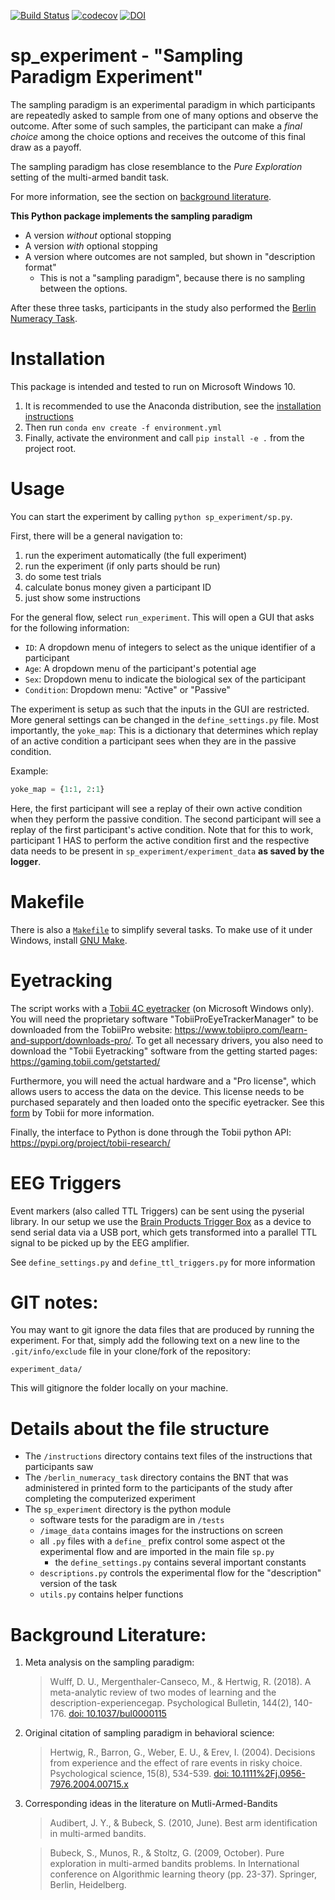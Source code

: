 [![Build Status](https://dev.azure.com/sappelhoff/sp_experiment/_apis/build/status/sappelhoff.sp_experiment?branchName=master)](https://dev.azure.com/sappelhoff/sp_experiment/_build/latest?definitionId=1&branchName=master)
[![codecov](https://codecov.io/gh/sappelhoff/sp_experiment/branch/master/graph/badge.svg)](https://codecov.io/gh/sappelhoff/sp_experiment)
[![DOI](https://zenodo.org/badge/149852122.svg)](https://zenodo.org/badge/latestdoi/149852122)


# sp_experiment - "Sampling Paradigm Experiment"

The sampling paradigm is an experimental paradigm in which participants are
repeatedly asked to sample from one of many options and observe the outcome.
After some of such samples, the participant can make a *final choice* among the
choice options and receives the outcome of this final draw as a payoff.

The sampling paradigm has close resemblance to the *Pure Exploration* setting
of the multi-armed bandit task.

For more information, see the section on [background literature](README.md#background-literature).

**This Python package implements the sampling paradigm**
- A version *without* optional stopping
- A version *with* optional stopping
- A version where outcomes are not sampled, but shown in "description format"
  - This is not a "sampling paradigm", because there is no sampling between
    the options.

After these three tasks, participants in the study also performed the
[Berlin Numeracy Task](https://www.riskliteracy.org/).

# Installation

This package is intended and tested to run on Microsoft Windows 10.

1. It is recommended to use the Anaconda distribution, see the
[installation instructions](http://docs.continuum.io/anaconda/install/)
2. Then run `conda env create -f environment.yml`
3. Finally, activate the environment and call `pip install -e .` from the
   project root.

# Usage

You can start the experiment by calling `python sp_experiment/sp.py`.

First, there will be a general navigation to:

1. run the experiment automatically (the full experiment)
1. run the experiment (if only parts should be run)
1. do some test trials
1. calculate bonus money given a participant ID
1. just show some instructions

For the general flow, select `run_experiment`. This will open a GUI that asks
for the following information:

- `ID`: A dropdown menu of integers to select as the unique identifier of a
  participant
- `Age`: A dropdown menu of the participant's potential age
- `Sex`: Dropdown menu to indicate the biological sex of the participant
- `Condition`: Dropdown menu: "Active" or "Passive"

The experiment is setup as such that the inputs in the GUI are restricted. More
general settings can be changed in the `define_settings.py` file. Most
importantly, the `yoke_map`: This is a dictionary that determines which replay
of an active condition a participant sees when they are in the passive
condition.

 Example:

 ```python
yoke_map = {1:1, 2:1}

 ```

Here, the first participant will see a replay of their own active condition
when they perform the passive condition. The second participant will see a
replay of the first participant's active condition. Note that for this to work,
participant 1 HAS to perform the active condition first and the respective data
needs to be present in `sp_experiment/experiment_data` **as saved by the
logger**.

# Makefile

There is also a [`Makefile`](https://github.com/sappelhoff/sp_experiment/blob/master/Makefile)
to simplify several tasks. To make use of it under Windows, install [GNU Make](https://chocolatey.org/packages/make).

# Eyetracking

The script works with a [Tobii 4C eyetracker](https://gaming.tobii.com/product/tobii-eye-tracker-4c/)
(on Microsoft Windows only). You will need the proprietary software
"TobiiProEyeTrackerManager" to be downloaded from the TobiiPro website:
https://www.tobiipro.com/learn-and-support/downloads-pro/. To get all necessary
drivers, you also need to download the "Tobii Eyetracking" software from the
getting started pages: https://gaming.tobii.com/getstarted/

Furthermore, you will need the actual hardware and a "Pro license", which
allows users to access the data on the device. This license needs to be
purchased separately and then loaded onto the specific eyetracker. See this
[form](https://www.tobiipro.com/contact/contact-eyex-for-research/?utm_source=Tobii+Gaming+Contact+form)
by Tobii for more information.

Finally, the interface to Python is done through the Tobii python API:
https://pypi.org/project/tobii-research/

# EEG Triggers

Event markers (also called TTL Triggers) can be sent using the pyserial
library. In our setup we use the [Brain Products Trigger Box](https://pressrelease.brainproducts.com/triggerbox-tips/)
as a device to send serial data via a USB port, which gets transformed into a
parallel TTL signal to be picked up by the EEG amplifier.

See `define_settings.py` and `define_ttl_triggers.py` for more information

# GIT notes:

You may want to git ignore the data files that are produced by running the
experiment. For that, simply add the following text on a new line to the
`.git/info/exclude` file in your clone/fork of the repository:

`experiment_data/`

This will gitignore the folder locally on your machine.

# Details about the file structure

- The `/instructions` directory contains text files of the instructions that
  participants saw
- The `/berlin_numeracy_task` directory contains the BNT that was administered
  in printed form to the participants of the study after completing the
  computerized experiment
- The `sp_experiment` directory is the python module
  - software tests for the paradigm are in `/tests`
  - `/image_data` contains images for the instructions on screen
  - all `.py` files with a `define_` prefix control some aspect ot the
    experimental flow and are imported in the main file `sp.py`
    - the `define_settings.py` contains several important constants
  - `descriptions.py` controls the experimental flow for the "description"
    version of the task
  - `utils.py` contains helper functions


# Background Literature:

1. Meta analysis on the sampling paradigm:
   > Wulff, D. U., Mergenthaler-Canseco, M., & Hertwig, R. (2018). A
   > meta-analytic review of two modes of learning and the
   > description-experiencegap. Psychological Bulletin, 144(2), 140-176.
   > [doi: 10.1037/bul0000115](http://dx.doi.org/10.1037/bul0000115)

1. Original citation of sampling paradigm in behavioral science:
   > Hertwig, R., Barron, G., Weber, E. U., & Erev, I. (2004). Decisions from
   > experience and the effect of rare events in risky choice. Psychological
   > science, 15(8), 534-539.
   > [doi: 10.1111%2Fj.0956-7976.2004.00715.x](https://doi.org/10.1111%2Fj.0956-7976.2004.00715.x)

1. Corresponding ideas in the literature on Mutli-Armed-Bandits
   > Audibert, J. Y., & Bubeck, S. (2010, June). Best arm identification in
   > multi-armed bandits.

   > Bubeck, S., Munos, R., & Stoltz, G. (2009, October). Pure exploration in
   > multi-armed bandits problems. In International conference on Algorithmic
   > learning theory (pp. 23-37). Springer, Berlin, Heidelberg.
